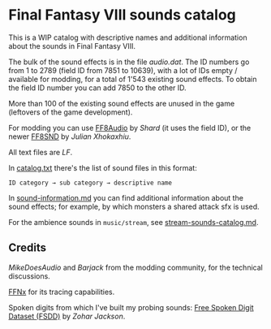 # Final Fantasy VIII sounds catalog


This is a WIP catalog with descriptive names and additional information about the sounds in Final Fantasy VIII.

The bulk of the sound effects is in the file _audio.dat_. The ID numbers go from 1 to 2789 (field ID from 7851 to 10639), with a lot of IDs empty / available for modding, for a total of 1'543 existing sound effects. To obtain the field ID number you can add 7850 to the other ID.

More than 100 of the existing sound effects are unused in the game (leftovers of the game development).

For modding you can use [FF8Audio](https://forums.qhimm.com/index.php?topic=14944.0) by _Shard_ (it uses the field ID), or the newer [FF8SND](https://github.com/julianxhokaxhiu/FF8SND) by _Julian Xhokaxhiu_.

All text files are _LF_.

In [catalog.txt](catalog.txt) there's the list of sound files in this format:

`ID	category → sub category → descriptive name`

In [sound-information.md](sound-information.md) you can find additional information about the sound effects; for example, by which monsters a shared attack sfx is used.

For the ambience sounds in `music/stream`, see [stream-sounds-catalog.md](stream-sounds-catalog.md).


## Credits

_MikeDoesAudio_ and _Barjack_ from the modding community, for the technical discussions.

[FFNx](https://github.com/julianxhokaxhiu/FFNx) for its tracing capabilities.

Spoken digits from which I've built my probing sounds: [Free Spoken Digit Dataset (FSDD)](https://github.com/Jakobovski/free-spoken-digit-dataset) by _Zohar Jackson_.
